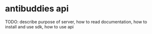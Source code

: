 # antibuddies api

TODO: describe purpose of server, how to read documentation, how to install and use sdk, how to use api